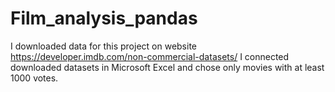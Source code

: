 # Film_analysis_pandas
I downloaded data for this project on website https://developer.imdb.com/non-commercial-datasets/
I connected downloaded datasets in Microsoft Excel and chose only movies with at least 1000 votes.
